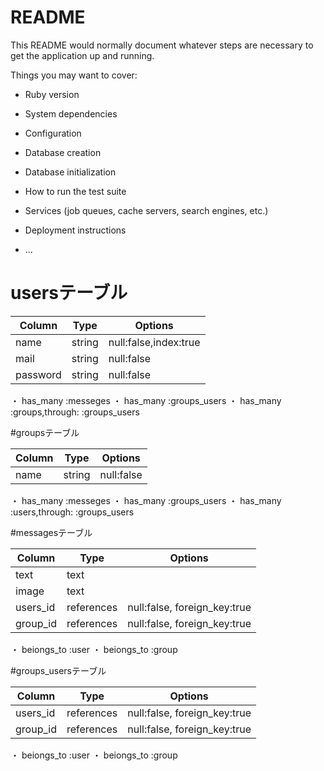 # README

This README would normally document whatever steps are necessary to get the
application up and running.

Things you may want to cover:

* Ruby version

* System dependencies

* Configuration

* Database creation

* Database initialization

* How to run the test suite

* Services (job queues, cache servers, search engines, etc.)

* Deployment instructions

* ...

# usersテーブル

|Column|Type|Options|
|------|----|-------|
|name|string|null:false,index:true|
|mail|string|null:false|
|password|string|null:false|

・ has_many :messeges
・ has_many :groups_users
・ has_many :groups,through: :groups_users

#groupsテーブル

|Column|Type|Options|
|------|----|-------|
|name|string|null:false|

・ has_many :messeges
・ has_many :groups_users
・ has_many :users,through: :groups_users

#messagesテーブル

|Column|Type|Options|
|------|----|-------|
|text|text|
|image|text|
|users_id|references|null:false, foreign_key:true|
|group_id|references|null:false, foreign_key:true|

・ beiongs_to :user
・ beiongs_to :group

#groups_usersテーブル

|Column|Type|Options|
|------|----|-------|
|users_id|references|null:false, foreign_key:true|
|group_id|references|null:false, foreign_key:true|

・ beiongs_to :user
・ beiongs_to :group
